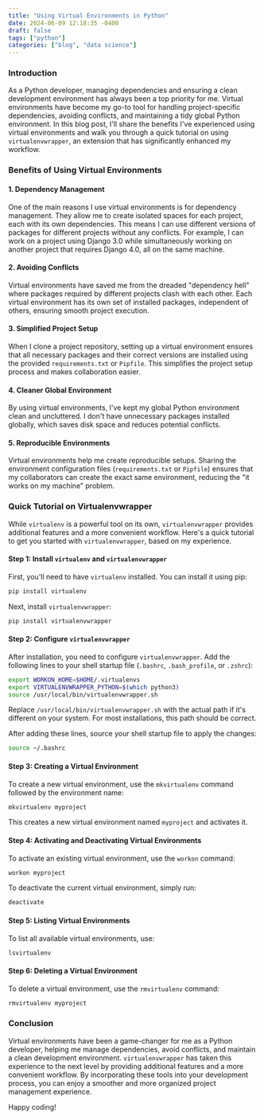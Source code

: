 ```yaml
---
title: "Using Virtual Environments in Python"
date: 2024-06-09 12:18:35 -0400
draft: false
tags: ["python"]
categories: ["blog", "data science"]
---
```


### Introduction

As a Python developer, managing dependencies and ensuring a clean development environment has always been a top priority for me. Virtual environments have become my go-to tool for handling project-specific dependencies, avoiding conflicts, and maintaining a tidy global Python environment. In this blog post, I'll share the benefits I've experienced using virtual environments and walk you through a quick tutorial on using `virtualenvwrapper`, an extension that has significantly enhanced my workflow.

### Benefits of Using Virtual Environments

#### 1. Dependency Management
One of the main reasons I use virtual environments is for dependency management. They allow me to create isolated spaces for each project, each with its own dependencies. This means I can use different versions of packages for different projects without any conflicts. For example, I can work on a project using Django 3.0 while simultaneously working on another project that requires Django 4.0, all on the same machine.

#### 2. Avoiding Conflicts
Virtual environments have saved me from the dreaded "dependency hell" where packages required by different projects clash with each other. Each virtual environment has its own set of installed packages, independent of others, ensuring smooth project execution.

#### 3. Simplified Project Setup
When I clone a project repository, setting up a virtual environment ensures that all necessary packages and their correct versions are installed using the provided `requirements.txt` or `Pipfile`. This simplifies the project setup process and makes collaboration easier.

#### 4. Cleaner Global Environment
By using virtual environments, I've kept my global Python environment clean and uncluttered. I don't have unnecessary packages installed globally, which saves disk space and reduces potential conflicts.

#### 5. Reproducible Environments
Virtual environments help me create reproducible setups. Sharing the environment configuration files (`requirements.txt` or `Pipfile`) ensures that my collaborators can create the exact same environment, reducing the "it works on my machine" problem.

### Quick Tutorial on Virtualenvwrapper

While `virtualenv` is a powerful tool on its own, `virtualenvwrapper` provides additional features and a more convenient workflow. Here's a quick tutorial to get you started with `virtualenvwrapper`, based on my experience.

#### Step 1: Install `virtualenv` and `virtualenvwrapper`

First, you'll need to have `virtualenv` installed. You can install it using pip:

```bash
pip install virtualenv
```

Next, install `virtualenvwrapper`:

```bash
pip install virtualenvwrapper
```

#### Step 2: Configure `virtualenvwrapper`

After installation, you need to configure `virtualenvwrapper`. Add the following lines to your shell startup file (`.bashrc`, `.bash_profile`, or `.zshrc`):

```bash
export WORKON_HOME=$HOME/.virtualenvs
export VIRTUALENVWRAPPER_PYTHON=$(which python3)
source /usr/local/bin/virtualenvwrapper.sh
```

Replace `/usr/local/bin/virtualenvwrapper.sh` with the actual path if it's different on your system. For most installations, this path should be correct.

After adding these lines, source your shell startup file to apply the changes:

```bash
source ~/.bashrc
```

#### Step 3: Creating a Virtual Environment

To create a new virtual environment, use the `mkvirtualenv` command followed by the environment name:

```bash
mkvirtualenv myproject
```

This creates a new virtual environment named `myproject` and activates it.

#### Step 4: Activating and Deactivating Virtual Environments

To activate an existing virtual environment, use the `workon` command:

```bash
workon myproject
```

To deactivate the current virtual environment, simply run:

```bash
deactivate
```

#### Step 5: Listing Virtual Environments

To list all available virtual environments, use:

```bash
lsvirtualenv
```

#### Step 6: Deleting a Virtual Environment

To delete a virtual environment, use the `rmvirtualenv` command:

```bash
rmvirtualenv myproject
```

### Conclusion

Virtual environments have been a game-changer for me as a Python developer, helping me manage dependencies, avoid conflicts, and maintain a clean development environment. `virtualenvwrapper` has taken this experience to the next level by providing additional features and a more convenient workflow. By incorporating these tools into your development process, you can enjoy a smoother and more organized project management experience.

Happy coding!
